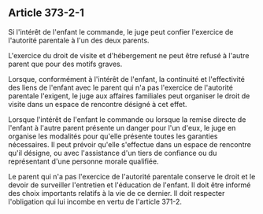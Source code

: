 Article 373-2-1
----
Si l'intérêt de l'enfant le commande, le juge peut confier l'exercice de
l'autorité parentale à l'un des deux parents.

L'exercice du droit de visite et d'hébergement ne peut être refusé à l'autre
parent que pour des motifs graves.

Lorsque, conformément à l'intérêt de l'enfant, la continuité et l'effectivité
des liens de l'enfant avec le parent qui n'a pas l'exercice de l'autorité
parentale l'exigent, le juge aux affaires familiales peut organiser le droit de
visite dans un espace de rencontre désigné à cet effet.

Lorsque l'intérêt de l'enfant le commande ou lorsque la remise directe de
l'enfant à l'autre parent présente un danger pour l'un d'eux, le juge en
organise les modalités pour qu'elle présente toutes les garanties nécessaires.
Il peut prévoir qu'elle s'effectue dans un espace de rencontre qu'il désigne, ou
avec l'assistance d'un tiers de confiance ou du représentant d'une personne
morale qualifiée.

Le parent qui n'a pas l'exercice de l'autorité parentale conserve le droit et le
devoir de surveiller l'entretien et l'éducation de l'enfant. Il doit être
informé des choix importants relatifs à la vie de ce dernier. Il doit respecter
l'obligation qui lui incombe en vertu de l'article 371-2.
